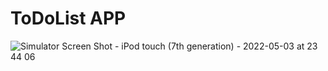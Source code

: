 # ToDoList APP
![Simulator Screen Shot - iPod touch (7th generation) - 2022-05-03 at 23 44 06](https://user-images.githubusercontent.com/65359479/166620501-4337d2fe-1547-4263-9756-b5b97ada50c2.png)
